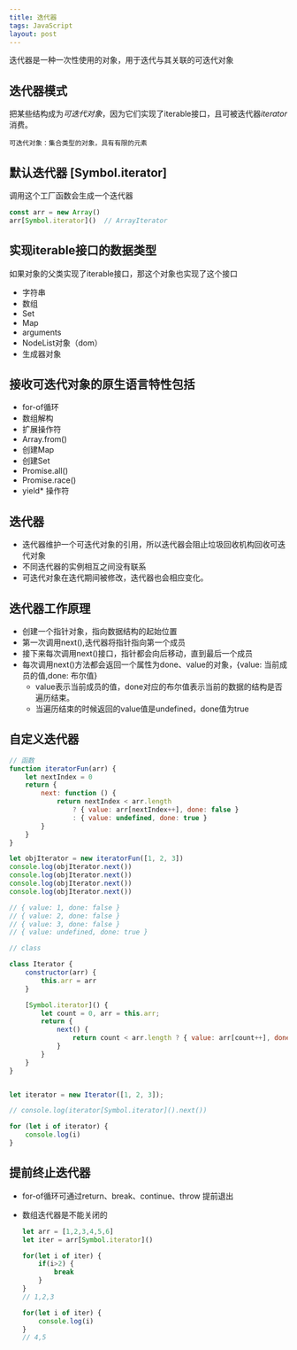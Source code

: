 ```yaml
---
title: 迭代器
tags: JavaScript
layout: post
---
```


迭代器是一种一次性使用的对象，用于迭代与其关联的可迭代对象
## 迭代器模式

把某些结构成为*可迭代对象*，因为它们实现了iterable接口，且可被迭代器*iterator*消费。

`可迭代对象：集合类型的对象，具有有限的元素`

## 默认迭代器 [Symbol.iterator]

调用这个工厂函数会生成一个迭代器

```javascript
const arr = new Array()
arr[Symbol.iterator]()  // ArrayIterator
```

## 实现iterable接口的数据类型

如果对象的父类实现了iterable接口，那这个对象也实现了这个接口

- 字符串
- 数组
- Set
- Map
- arguments
- NodeList对象（dom）
- 生成器对象

## 接收可迭代对象的原生语言特性包括

- for-of循环
- 数组解构
- 扩展操作符
- Array.from()
- 创建Map
- 创建Set
- Promise.all()
- Promise.race()
- yield* 操作符

## 迭代器

- 迭代器维护一个可迭代对象的引用，所以迭代器会阻止垃圾回收机构回收可迭代对象
- 不同迭代器的实例相互之间没有联系
- 可迭代对象在迭代期间被修改，迭代器也会相应变化。

## 迭代器工作原理

- 创建一个指针对象，指向数据结构的起始位置
- 第一次调用next(),迭代器将指针指向第一个成员
- 接下来每次调用next()接口，指针都会向后移动，直到最后一个成员
- 每次调用next()方法都会返回一个属性为done、value的对象，{value: 当前成员的值,done: 布尔值}
  - value表示当前成员的值，done对应的布尔值表示当前的数据的结构是否遍历结束。
  - 当遍历结束的时候返回的value值是undefined，done值为true

## 自定义迭代器

```javascript
// 函数
function iteratorFun(arr) {
    let nextIndex = 0
    return {
        next: function () {
            return nextIndex < arr.length
                ? { value: arr[nextIndex++], done: false }
                : { value: undefined, done: true }
        }
    }
}

let objIterator = new iteratorFun([1, 2, 3])
console.log(objIterator.next())
console.log(objIterator.next())
console.log(objIterator.next())
console.log(objIterator.next())

// { value: 1, done: false }
// { value: 2, done: false }
// { value: 3, done: false }
// { value: undefined, done: true }

// class

class Iterator {
    constructor(arr) {
        this.arr = arr
    }

    [Symbol.iterator]() {
        let count = 0, arr = this.arr;
        return {
            next() {
                return count < arr.length ? { value: arr[count++], done: false } : { value: undefined, done: true }
            }
        }
    }
}


let iterator = new Iterator([1, 2, 3]);

// console.log(iterator[Symbol.iterator]().next())

for (let i of iterator) {
    console.log(i)
}


```

## 提前终止迭代器

- for-of循环可通过return、break、continue、throw 提前退出

- 数组迭代器是不能关闭的

    ```javascript
    let arr = [1,2,3,4,5,6]
    let iter = arr[Symbol.iterator]()

    for(let i of iter) {
        if(i>2) {
            break
        }
    }
    // 1,2,3

    for(let i of iter) {
        console.log(i)
    }
    // 4,5
    ```

